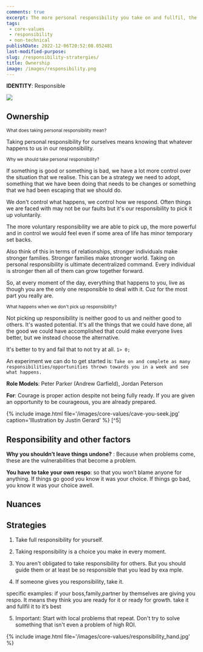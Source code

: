 ```yaml
---
comments: true
excerpt: The more personal responsibility you take on and fullfil, the more incontrol you’ll feel. This will give you strength and power.
tags:
 - core-values
 - responsibility
 - non-technical
publishDate: 2022-12-06T20:52:08.052481
last-modified-purpose:
slug: /responsibility-stratergies/
title: Ownership
image: /images/responsibility.png
---
```

**IDENTITY**: Responsible

![](/images/responsibility.png)

## Ownership

<sub>What does taking personal responsibility mean?</sub>

Taking personal responsibility for ourselves means knowing that whatever happens to us in our responsibility.

<sub>Why we should take personal responsibility?</sub>

If something is good or something is bad, we have a lot more control over the situation that we realise. This can be a strategy we need to adopt, something that we have been doing that needs to be changes or something that we had been escaping that we should do.

We don't control what happens, we control how we respond. Often things we are faced with may not be our faults but it's our responsibility to pick it up voluntarily.

The more voluntary responsibility we are able to pick up, the more powerful and in control we would feel even if some area of life has minor temporary set backs.

Also think of this in terms of relationships, stronger individuals make stronger families. Stronger families make stronger world. Taking on personal responsibility is ultimate decentralized command. Every individual is stronger then all of them can grow together forward.

So, at every moment of the day, everything that happens to you, live as though you are the only one responsible to deal with it. Cuz for the most part you really are.

<sub>What happens when we don't pick up responsibility?</sub>

Not picking up responsibility is neither good to us and neither good to others. It's wasted potential. It's  all the things that we could have done, all the good we could have accomplished that could make everyone lives better, but we instead choose the alternative.

It's better to try and fail that to not try at all. `1> 0;`

An experiment we can do to get started is: `Take on and complete as many responsibilities/opportunities thrown towards you in a week and see what happens.`

**Role Models**:  Peter Parker (Andrew Garfield), Jordan Peterson

**For**: Courage is proper action despite not being fully ready. If you are given an opportunity to be courageous, you are already prepared.

{% include image.html file='/images/core-values/cave-you-seek.jpg' caption='Illustration by Justin Gerard' %}
[^5]

## Responsibility and other factors

**Why you shouldn’t leave things undone?** : Because when problems come, these are the vulnerabilities that become a problem.

**You have to take your own respo**: so that you won’t blame anyone for anything. If things go good you know it was your choice. If things go bad, you know it was your choice awell.

## Nuances

## Strategies

1. Take full responsibility for yourself.

2. Taking responsibility is a choice you make in every moment.

3. You aren't obligated to take responsibility for others. But you should guide them or at least be so responsible that you lead by exa mple.

4. If someone gives you responsibility, take it.

specific examples: if your boss,family,partner by themselves are giving you respo. It means they think you are ready for it or ready for growth. take it and fullfil it to it’s best

5. Important: Start with local problems that repeat. Don't try to solve something that isn't even a problem of high ROI.

{% include image.html file='/images/core-values/responsibility_hand.jpg' %}
